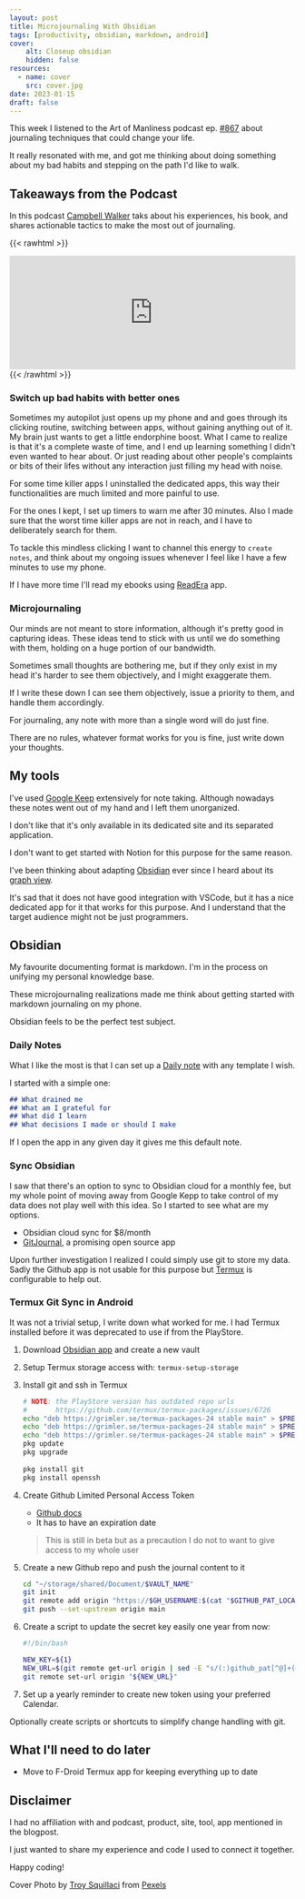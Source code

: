 ```yaml
---
layout: post
title: Microjournaling With Obsidian
tags: [productivity, obsidian, markdown, android]
cover:
    alt: Closeup obsidian
    hidden: false
resources:
  - name: cover
    src: cover.jpg
date: 2023-01-15
draft: false
---
```


This week I listened to the Art of Manliness podcast ep. [#867](https://www.artofmanliness.com/character/habits/7-journaling-techniques-that-can-change-your-life/) about journaling techniques that could change your life.

It really resonated with me, and got me thinking about doing something about my bad habits and stepping on the path I'd like to walk.

<!--more-->

## Takeaways from the Podcast

In this podcast [Campbell Walker](https://www.instagram.com/struthless69/) taks about his experiences, his book, and shares actionable tactics to make the most out of journaling.

{{< rawhtml >}}
<iframe height="200px" width="100%" frameborder="no" scrolling="no" seamless src="https://player.simplecast.com/23d9162a-17f4-4c72-9885-c2b4065e9d87?dark=true"></iframe>
{{< /rawhtml >}}

### Switch up bad habits with better ones

Sometimes my autopilot just opens up my phone and and goes through its clicking routine, switching between apps, without gaining anything out of it.
My brain just wants to get a little endorphine boost.
What I came to realize is that it's a complete waste of time, and I end up learning something I didn't even wanted to hear about. Or just reading about other people's complaints or bits of their lifes without any interaction just filling my head with noise.

For some time killer apps I uninstalled the dedicated apps, this way their functionalities are much limited and more painful to use.

For the ones I kept, I set up timers to warn me after 30 minutes.
Also I made sure that the worst time killer apps are not in reach, and I have to deliberately search for them.

To tackle this mindless clicking I want to channel this energy to `create notes`,
and think about my ongoing issues whenever I feel like I have a few minutes to use my phone.

If I have more time I'll read my ebooks using [ReadEra](https://play.google.com/store/apps/details?id=org.readera&hl=en&gl=US) app.

### Microjournaling

Our minds are not meant to store information, although it's pretty good in capturing ideas.
These ideas tend to stick with us until we do something with them, holding on a huge portion of our bandwidth.

Sometimes small thoughts are bothering me, but if they only exist in my head it's
harder to see them objectively, and I might exaggerate them.

If I write these down I can see them objectively, issue a priority to them, and handle them accordingly.

For journaling, any note with more than a single word will do just fine.

There are no rules, whatever format works for you is fine, just write down your thoughts.

## My tools

I've used [Google Keep](https://keep.google.com/) extensively for note taking.
Although nowadays these notes went out of my hand and I left them unorganized.

I don't like that it's only available in its dedicated site and its separated application.

I don't want to get started with Notion for this purpose for the same reason.

I've been thinking about adapting [Obsidian](https://obsidian.md/) ever since I heard about its [graph view](https://help.obsidian.md/Plugins/Graph+view).

It's sad that it does not have good integration with VSCode, but it has a nice dedicated app for it that works for this purpose. And I understand that the target audience might not be just programmers.

## Obsidian

My favourite documenting format is markdown.
I'm in the process on unifying my personal knowledge base.

These microjournaling realizations made me think about getting started with markdown journaling on my phone.

Obsidian feels to be the perfect test subject.

### Daily Notes

What I like the most is that I can set up a [Daily note](https://help.obsidian.md/Plugins/Daily+notes) with any template I wish.

I started with a simple one:

```md
## What drained me
## What am I grateful for
## What did I learn
## What decisions I made or should I make
```

If I open the app in any given day it gives me this default note.

### Sync Obsidian

I saw that there's an option to sync to Obsidian cloud for a monthly fee, but my whole point of moving away from Google Kepp to take control of my data does not play well with this idea. So I started to see what are my options.

- Obsidian cloud sync for $8/month
- [GitJournal](https://gitjournal.io/), a promising open source app

Upon further investigation I realized I could simply use git to store my data.
Sadly the Github app is not usable for this purpose but 
[Termux](https://termux.dev/en/) is configurable to help out.

### Termux Git Sync in Android

It was not a trivial setup, I write down what worked for me.
I had Termux installed before it was deprecated to use if from the PlayStore.

1. Download [Obsidian app](https://play.google.com/store/apps/details?id=md.obsidian&hl=en&gl=US) and create a new vault
1. Setup Termux storage access with: `termux-setup-storage`
1. Install git and ssh in Termux

   ```bash
   # NOTE: the PlayStore version has outdated repo urls
   #       https://github.com/termux/termux-packages/issues/6726
   echo "deb https://grimler.se/termux-packages-24 stable main" > $PREFIX/etc/apt/sources.list
   echo "deb https://grimler.se/termux-packages-24 stable main" > $PREFIX/etc/apt/sources.list.d/game.list
   echo "deb https://grimler.se/termux-packages-24 stable main" > $PREFIX/etc/apt/sources.list.d/science.list
   pkg update
   pkg upgrade
 
   pkg install git
   pkg install openssh
   ```

1. Create Github Limited Personal Access Token
   - [Github docs](https://docs.github.com/en/authentication/keeping-your-account-and-data-secure/creating-a-personal-access-token)
   - It has to have an expiration date

   > This is still in beta but as a precaution I do not to want to give access to my whole user

1. Create a new Github repo and push the journal content to it

   ```bash
   cd "~/storage/shared/Document/$VAULT_NAME"
   git init
   git remote add origin "https://$GH_USERNAME:$(cat "$GITHUB_PAT_LOCATION")@github.com/$GH_USERNAME/$REPO_NAME"
   git push --set-upstream origin main
   ```

1. Create a script to update the secret key easily one year from now:

   ```bash
   #!/bin/bash

   NEW_KEY=${1}
   NEW_URL=$(git remote get-url origin | sed -E "s/(:)github_pat[^@]+(@)/\1${NEW_KEY}\2/g")
   git remote set-url origin "${NEW_URL}"
   ```

1. Set up a yearly reminder to create new token using your preferred Calendar.

Optionally create scripts or shortcuts to simplify change handling with git.

## What I'll need to do later

- Move to F-Droid Termux app for keeping everything up to date

## Disclaimer

I had no affiliation with and podcast, product, site, tool, app mentioned in the blogpost.

I just wanted to share my experience and code I used to connect it together.

Happy coding!

Cover Photo by [Troy Squillaci](https://www.pexels.com/@troy-squillaci-1303476/) from [Pexels](https://www.pexels.com/photo/close-up-of-obsidian-4766367/)
